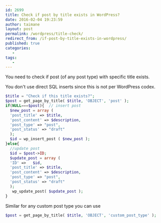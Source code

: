 ```yaml
---
id: 2699
title: Check if post by title exists in WordPress?
date: 2016-02-04 19:23:59
author: taimane
layout: post
permalink: /wordpress/title-check/
redirect_from: /if-post-by-title-exists-in-wordpress/
published: true
categories:
   -
tags:
   -
---
```

You need to check if post (of any post type) with specific title exists.

You don't use direct SQL inserts since this is not per WordPress codex.

```php
$title = "Check if this title exists?";
$post = get_page_by_title( $title, 'OBJECT', 'post' );
if(NULL===$post){  // insert post
  $new_post = array (
  'post_title' => $title,
  'post_content' => $description,
  'post_type' => "post",
  'post_status' => "draft"
  );
  $id = wp_insert_post ( $new_post );
}else{ 
  //update post
  $id = $post->ID;
  $update_post = array (
  'ID' =>	$id,
  'post_title' => $title,
  'post_content' => $description,
  'post_type' => "post",
  'post_status' => "draft"
  );
   wp_update_post( $update_post );
}
```
Similar for any custom post type you can use

```php
$post = get_page_by_title( $title, 'OBJECT', 'custom_post_type' );
```

